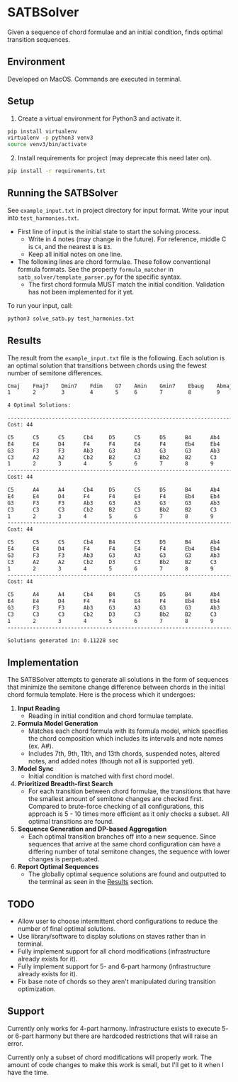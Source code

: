 # SATBSolver
Given a sequence of chord formulae and an initial condition, finds optimal transition sequences.

## Environment
Developed on MacOS. Commands are executed in terminal.

## Setup
1. Create a virtual environment for Python3 and activate it.
```bash
pip install virtualenv
virtualenv -p python3 venv3
source venv3/bin/activate
```
2. Install requirements for project (may deprecate this need later on).
```bash
pip install -r requirements.txt
```

## Running the SATBSolver
See `example_input.txt` in project directory for input format. Write your input into `test_harmonies.txt`.
* First line of input is the initial state to start the solving process.
  * Write in 4 notes (may change in the future). For reference, middle C is `C4`, and the nearest `B` is `B3`.
  * Keep all initial notes on one line.
* The following lines are chord formulae. These follow conventional formula formats. See the property `formula_matcher` in `satb_solver/template_parser.py` for the specific syntax.
  * The first chord formula MUST match the initial condition. Validation has not been implemented for it yet.

To run your input, call:
```bash
python3 solve_satb.py test_harmonies.txt
```

## Results
The result from the `example_input.txt` file is the following. Each solution is an optimal solution that transitions between chords using the fewest number of semitone differences.
```bash
Cmaj    Fmaj7    Dmin7    Fdim    G7    Amin    Gmin7    Ebaug    Abmaj
1       2        3        4       5     6       7        8        9        

4 Optimal Solutions:

----------------------------------------------------------------------------
Cost: 44

C5      C5      C5      Cb4     D5      C5      D5      B4      Ab4     
E4      E4      D4      F4      F4      E4      F4      Eb4     Eb4     
G3      F3      F3      Ab3     G3      A3      G3      G3      Ab3     
C3      A2      A2      Cb2     B2      C3      Bb2     B2      C3      
1       2       3       4       5       6       7       8       9       
----------------------------------------------------------------------------
Cost: 44

C5      A4      A4      Cb4     D5      C5      D5      B4      Ab4     
E4      E4      D4      F4      F4      E4      F4      Eb4     Eb4     
G3      F3      F3      Ab3     G3      A3      G3      G3      Ab3     
C3      C3      C3      Cb2     B2      C3      Bb2     B2      C3      
1       2       3       4       5       6       7       8       9       
----------------------------------------------------------------------------
Cost: 44

C5      C5      C5      Cb4     B4      C5      D5      B4      Ab4     
E4      E4      D4      F4      F4      E4      F4      Eb4     Eb4     
G3      F3      F3      Ab3     G3      A3      G3      G3      Ab3     
C3      A2      A2      Cb2     D3      C3      Bb2     B2      C3      
1       2       3       4       5       6       7       8       9       
----------------------------------------------------------------------------
Cost: 44

C5      A4      A4      Cb4     B4      C5      D5      B4      Ab4     
E4      E4      D4      F4      F4      E4      F4      Eb4     Eb4     
G3      F3      F3      Ab3     G3      A3      G3      G3      Ab3     
C3      C3      C3      Cb2     D3      C3      Bb2     B2      C3      
1       2       3       4       5       6       7       8       9       
----------------------------------------------------------------------------

Solutions generated in: 0.11228 sec
```

## Implementation
The SATBSolver attempts to generate all solutions in the form of sequences that minimize the semitone change difference between chords in the initial chord formula template. Here is the process which it undergoes:
1. **Input Reading**
   * Reading in initial condition and chord formulae template.
2. **Formula Model Generation**
   * Matches each chord formula with its formula model, which specifies the chord composition which includes its intervals and note names (ex. A#).
   * Includes 7th, 9th, 11th, and 13th chords, suspended notes, altered notes, and added notes (though not all is supported yet).
3. **Model Sync**
   * Initial condition is matched with first chord model.
4. **Prioritized Breadth-first Search**
   * For each transition between chord formulae, the transitions that have the smallest amount of semitone changes are checked first. Compared to brute-force checking of all configurations, this approach is 5 - 10 times more efficient as it only checks a subset. All optimal transitions are found.
5. **Sequence Generation and DP-based Aggregation**
   * Each optimal transition branches off into a new sequence. Since sequences that arrive at the same chord configuration can have a differing number of total semitone changes, the sequence with lower changes is perpetuated.
6. **Report Optimal Sequences**
   * The globally optimal sequence solutions are found and outputted to the terminal as seen in the [Results](#results) section.

## TODO
* Allow user to choose intermittent chord configurations to reduce the number of final optimal solutions.
* Use library/software to display solutions on staves rather than in terminal.
* Fully implement support for all chord modifications (infrastructure already exists for it).
* Fully implement support for 5- and 6-part harmony (infrastructure already exists for it).
* Fix base note of chords so they aren't manipulated during transition optimization.

## Support
Currently only works for 4-part harmony. Infrastructure exists to execute 5- or 6-part harmony but there are hardcoded restrictions that will raise an error.

Currently only a subset of chord modifications will properly work. The amount of code changes to make this work is small, but I'll get to it when I have the time.
